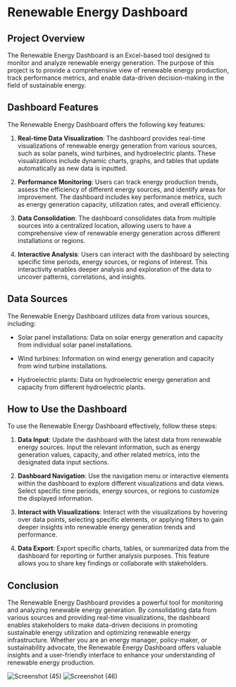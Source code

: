 # Renewable Energy Dashboard

## Project Overview

The Renewable Energy Dashboard is an Excel-based tool designed to monitor and analyze renewable energy generation. The purpose of this project is to provide a comprehensive view of renewable energy production, track performance metrics, and enable data-driven decision-making in the field of sustainable energy.

## Dashboard Features

The Renewable Energy Dashboard offers the following key features:

1. **Real-time Data Visualization**: The dashboard provides real-time visualizations of renewable energy generation from various sources, such as solar panels, wind turbines, and hydroelectric plants. These visualizations include dynamic charts, graphs, and tables that update automatically as new data is inputted.

2. **Performance Monitoring**: Users can track energy production trends, assess the efficiency of different energy sources, and identify areas for improvement. The dashboard includes key performance metrics, such as energy generation capacity, utilization rates, and overall efficiency.

3. **Data Consolidation**: The dashboard consolidates data from multiple sources into a centralized location, allowing users to have a comprehensive view of renewable energy generation across different installations or regions.

4. **Interactive Analysis**: Users can interact with the dashboard by selecting specific time periods, energy sources, or regions of interest. This interactivity enables deeper analysis and exploration of the data to uncover patterns, correlations, and insights.

## Data Sources

The Renewable Energy Dashboard utilizes data from various sources, including:

- Solar panel installations: Data on solar energy generation and capacity from individual solar panel installations.

- Wind turbines: Information on wind energy generation and capacity from wind turbine installations.

- Hydroelectric plants: Data on hydroelectric energy generation and capacity from different hydroelectric plants.

## How to Use the Dashboard

To use the Renewable Energy Dashboard effectively, follow these steps:

1. **Data Input**: Update the dashboard with the latest data from renewable energy sources. Input the relevant information, such as energy generation values, capacity, and other related metrics, into the designated data input sections.

2. **Dashboard Navigation**: Use the navigation menu or interactive elements within the dashboard to explore different visualizations and data views. Select specific time periods, energy sources, or regions to customize the displayed information.

3. **Interact with Visualizations**: Interact with the visualizations by hovering over data points, selecting specific elements, or applying filters to gain deeper insights into renewable energy generation trends and performance.

4. **Data Export**: Export specific charts, tables, or summarized data from the dashboard for reporting or further analysis purposes. This feature allows you to share key findings or collaborate with stakeholders.

## Conclusion

The Renewable Energy Dashboard provides a powerful tool for monitoring and analyzing renewable energy generation. By consolidating data from various sources and providing real-time visualizations, the dashboard enables stakeholders to make data-driven decisions in promoting sustainable energy utilization and optimizing renewable energy infrastructure. Whether you are an energy manager, policy-maker, or sustainability advocate, the Renewable Energy Dashboard offers valuable insights and a user-friendly interface to enhance your understanding of renewable energy production.


![Screenshot (45)](https://github.com/vcwanjari/Analytics-Portfolio-Showcase/assets/123540498/f89f27f4-9980-40af-9663-d549ecd395b3)
![Screenshot (46)](https://github.com/vcwanjari/Analytics-Portfolio-Showcase/assets/123540498/5d1d735c-da27-4ac0-a1e4-710114f4cde2)
